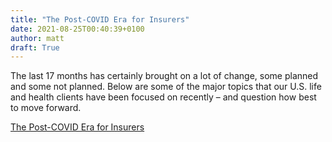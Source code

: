 ```yaml
---
title: "The Post-COVID Era for Insurers"
date: 2021-08-25T00:40:39+0100
author: matt
draft: True
---
```

The last 17 months has certainly brought on a lot of change, some planned and some not planned. Below are some of the major topics that our U.S. life and health clients have been focused on recently – and question how best to move forward.
 

[ The Post-COVID Era for Insurers ]( https://www.genre.com/knowledge/blog/the-post-covid-era-for-insurers-what-is-on-our-clients-minds-en.html )
